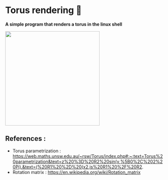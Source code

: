 # Torus rendering :doughnut:
**A simple program that renders a torus in the linux shell**

<img src="https://user-images.githubusercontent.com/69701088/158060164-4de97a48-5da8-4d9f-9b33-5657eebfa0b1.gif" width="300" height="300"/>

## References :
- Torus parametrization : https://web.maths.unsw.edu.au/~rsw/Torus/index.php#:~:text=Torus%20parametrization&text=z%20%3D%20R2%20sin(v,%5B0%2C%202%20Pi).&text=(%20R1%20%2D%20(x2,is%20R1%20%2F%20R2.
- Rotation matrix : https://en.wikipedia.org/wiki/Rotation_matrix
